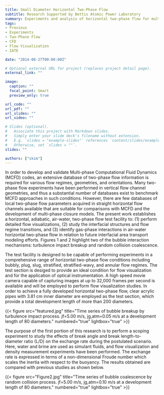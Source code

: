 ```yaml
---
title: Small Diameter Horizontal Two-Phase Flow
subtitle: Research Supported by Bettis Atomic Power Laboratory
summary: Experiments and analysis of horizontal two-phase flow for multi-phase computational fluid dynamic benchmarking.
tags:
- Previous
- Experiments
- Two-Phase Flow
- CFD
- Flow Visualization
- IATE

date: "2014-08-27T00:00:00Z"

# Optional external URL for project (replaces project detail page).
external_link: ""

image:
  caption: ""
  focal_point: Smart
  preview_only: true

url_code: ""
url_pdf: ""
url_slides: ""
url_video: ""

# Slides (optional).
#   Associate this project with Markdown slides.
#   Simply enter your slide deck's filename without extension.
#   E.g. `slides = "example-slides"` references `content/slides/example-slides.md`.
#   Otherwise, set `slides = ""`.
slides: ""

authors: ["skim"]
---
```


In order to develop and validate Multi-phase Computational Fluid Dynamics (MCFD) codes, an extensive database of two-phase flow information is required for various flow regimes, geometries, and orientations. Many two-phase flow experiments have been performed in vertical flow channel geometries, and thus a substantial number of databases exist to benchmark MCFD approaches in such conditions. However, there are few databases of local two-phase flow parameters acquired in straight horizontal flow channels available that are suitable for comparisons with MCFD and the development of multi-phase closure models. The present work establishes a horizontal, adiabatic, air-water, two-phase flow test facility to: (1) perform detailed flow visualizations, (2) study the interfacial structures and flow regime transitions, and (3) identify gas-phase interactions in air-water horizontal two-phase flow in relation to future interfacial area transport modeling efforts. Figures 1 and 2 highlight two of the bubble interaction mechanisms: turbulence impact breakup and random collision coalescence.

The test facility is designed to be capable of performing experiments in a comprehensive range of horizontal two-phase flow conditions including bubbly, plug, slug, stratified, stratified-wavy, and annular flow regimes. The test section is desiged to provide an ideal condition for flow visualization and for the application of optical instrumentation. A high speed movie camera capable of capturing images at up to 32,000 frames per second is available and will be employed to perform flow visualization studies. In order to achieve a fully developed horizontal two-phase flow, clear acrylic pipes with 3.81 cm inner diameter are employed as the test section, which provide a total development length of more than 200 diameters.

{{< figure src="featured.jpg" title="Time series of bubble breakup by turbulence impact process. jf=5.00 m/s, jg,atm=0.05 m/s at a development length of 80 diameters." numbered="true" lightbox="true" >}}

The purpose of the first portion of this research is to perform a scoping experiment to study the effects of break angle and break length-to-diameter ratio (L/D) on the exchange rate during the postulated scenario. Here, water and brine are used as simulant fluids, and flow visualization and density measurement experiments have been performed. The exchange rate is expressed in terms of a non-dimensional Froude number which scales the inertia with respect to the buoyancy. The results obtained are compared with previous studies as shown below.

{{< figure src="Figure2.jpg" title="Time series of bubble coalescence by random collision process. jf=5.00 m/s, jg,atm=0.10 m/s at a development length of 80 diameters." numbered="true" lightbox="true" >}}

